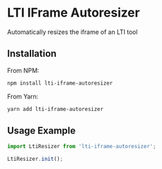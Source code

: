 # LTI IFrame Autoresizer
Automatically resizes the iframe of an LTI tool

## Installation

From NPM:

```sh
npm install lti-iframe-autoresizer
```

From Yarn:

```sh
yarn add lti-iframe-autoresizer
```

## Usage Example

```javascript
import LtiResizer from 'lti-iframe-autoresizer';

LtiResizer.init();
```
